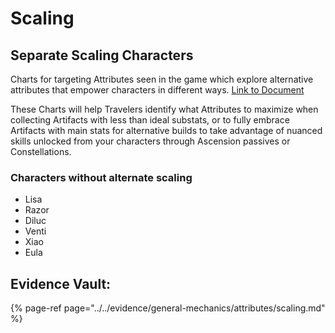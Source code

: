 # Scaling

## Separate Scaling Characters

Charts for targeting Attributes seen in the game which explore alternative attributes that empower characters in different ways.
[Link to Document](https://docs.google.com/spreadsheets/d/1y4O_AAd0bvBm40E9TFeAhxF72AHiT0O9wsm8omJ7ASE/edit?usp=sharing)

These Charts will help Travelers identify what Attributes to maximize when collecting Artifacts with less than ideal substats, or to fully embrace Artifacts with main stats for alternative builds to take advantage of nuanced skills unlocked from your characters through Ascension passives or Constellations.

### Characters without alternate scaling
* Lisa
* Razor
* Diluc
* Venti
* Xiao
* Eula

## **Evidence Vault:**

{% page-ref page="../../evidence/general-mechanics/attributes/scaling.md" %}

